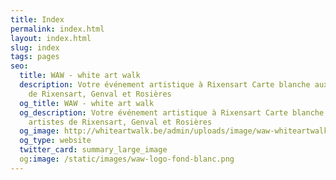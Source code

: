 ```yaml
---
title: Index
permalink: index.html
layout: index.html
slug: index
tags: pages
seo:
  title: WAW - white art walk
  description: Votre événement artistique à Rixensart Carte blanche aux artistes
    de Rixensart, Genval et Rosières
  og_title: WAW - white art walk
  og_description: Votre événement artistique à Rixensart Carte blanche aux
    artistes de Rixensart, Genval et Rosières
  og_image: http://whiteartwalk.be/admin/uploads/image/waw-whiteartwalk-og.jpg
  og_type: website
  twitter_card: summary_large_image
  og:image: /static/images/waw-logo-fond-blanc.png
---
```

